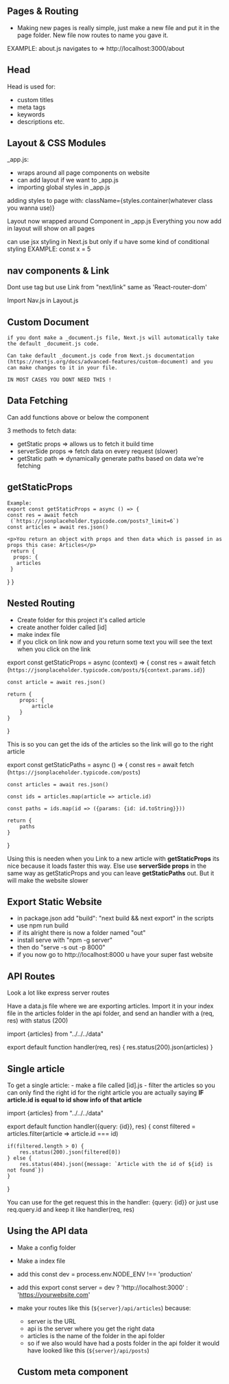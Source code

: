 ## Pages & Routing

- Making new pages is really simple, just make a new file and put it in the page folder. New file now routes to name you gave it.

EXAMPLE: about.js navigates to => http://localhost:3000/about

## Head

Head is used for:

- custom titles
- meta tags
- keywords
- descriptions
  etc.

## Layout & CSS Modules

\_app.js:

- wraps around all page components on website
- can add layout if we want to \_app.js
- importing global styles in \_app.js

adding styles to page with: className={styles.container(whatever class you wanna use)}

Layout now wrapped around Component in \_app.js Everything you now add in layout will show on all pages

can use jsx styling in Next.js but only if u have some kind of conditional styling
EXAMPLE:
const x = 5

<style jsx>
    {`
        .title {
            color: ${x > 3 ? 'red' : 'blue'}
        }
    `}
</style>

## nav components & Link

Dont use <a> tag but use Link from "next/link" same as 'React-router-dom'

Import Nav.js in Layout.js

## Custom Document

    if you dont make a _document.js file, Next.js will automatically take the default _document.js code.

    Can take default _document.js code from Next.js documentation (https://nextjs.org/docs/advanced-features/custom-document) and you can make changes to it in your file.

    IN MOST CASES YOU DONT NEED THIS !

## Data Fetching

Can add functions above or below the component

3 methods to fetch data:

- getStatic props => allows us to fetch it build time
- serverSide props => fetch data on every request (slower)
- getStatic path => dynamically generate paths based on data we're fetching

## getStaticProps

    Example:
    export const getStaticProps = async () => {
    const res = await fetch
     (`https://jsonplaceholder.typicode.com/posts?_limit=6`)
    const articles = await res.json()

    <p>You return an object with props and then data which is passed in as props this case: Articles</p>
     return {
      props: {
       articles
     }

}
}

## Nested Routing

- Create folder for this project it's called article
- create another folder called [id]
- make index file
- if you click on link now and you return some text you will see the text when you click on the link

export const getStaticProps = async (context) => {
const res = await fetch
(`https://jsonplaceholder.typicode.com/posts/${context.params.id}`)

    const article = await res.json()

    return {
        props: {
            article
        }
    }

}

<p>This is so you can get the ids of the articles so the link will go to the right article</p>

export const getStaticPaths = async () => {
const res = await fetch
(`https://jsonplaceholder.typicode.com/posts`)

    const articles = await res.json()

    const ids = articles.map(article => article.id)

    const paths = ids.map(id => ({params: {id: id.toString}}))

    return {
        paths
    }

}

<p>Using this is needen when you Link to a new article with <strong>getStaticProps</strong> its nice because it loads faster this way. Else use <strong>serverSide props</strong> in the same way as getStaticProps and you can leave <strong>getStaticPaths</strong> out. But it will make the website slower</p>

## Export Static Website

- in package.json add "build": "next build && next export" in the scripts
- use npm run build
- if its alright there is now a folder named "out"
- install serve with "npm -g server"
- then do "serve -s out -p 8000"
- if you now go to http://localhost:8000 u have your super fast website

## API Routes

Look a lot like express server routes

Have a data.js file where we are exporting articles. Import it in your index file in the articles folder in the api folder, and send an handler with a (req, res) with status (200)

import {articles} from "../../../data"

export default function handler(req, res) {
res.status(200).json(articles)
}

<h2>Single article</h2>
To get a single article:
- make a file called [id].js
- filter the articles so you can only find the right id for the right article you are actually saying <strong>IF article.id is equal to id show info of that article</strong>

import {articles} from "../../../data"

export default function handler({query: {id}}, res) {
const filtered = articles.filter(article => article.id === id)

    if(filtered.length > 0) {
        res.status(200).json(filtered[0])
    } else {
        res.status(404).json({message: `Article with the id of ${id} is not found`})
    }

}

<p>You can use for the get request this in the handler: {query: {id}} or just use req.query.id and keep it like handler(req, res)</p>

## Using the API data

- Make a config folder
- Make a index file
- add this const dev = process.env.NODE_ENV !== 'production'
- add this export const server = dev ?
  'http://localhost:3000' : 'https://yourwebsite.com'
- make your routes like this (`${server}/api/articles`) because:

  - server is the URL
  - api is the server where you get the right data
  - articles is the name of the folder in the api folder
  - so if we also would have had a posts folder in the api folder it would have looked like this (`${server}/api/posts`)

  ## Custom meta component
